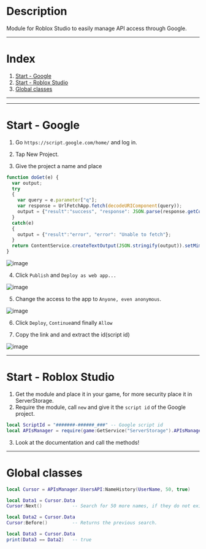 
# Description
Module for Roblox Studio to easily manage API access through Google.
_____
# Index
1. [Start - Google](https://github.com/SOTR654/Roblox_modules/tree/main/APIsManager#start---google)
2. [Start - Roblox Studio](https://github.com/SOTR654/Roblox_modules/tree/main/APIsManager#start---roblox-studio)
3. [Global classes](https://github.com/SOTR654/Roblox_modules/tree/main/APIsManager#start---roblox-studio)
______
______
# Start - Google
1. Go ```https://script.google.com/home/``` and log in.

2. Tap New Project.

3. Give the project a name and place
```javascript
function doGet(e) {
  var output;
  try
  {
    var query = e.parameter["q"];
    var response = UrlFetchApp.fetch(decodeURIComponent(query));
    output = {"result":"success", "response": JSON.parse(response.getContentText())};
  }
  catch(e)
  {
    output = {"result":"error", "error": "Unable to fetch"};
  }
  return ContentService.createTextOutput(JSON.stringify(output)).setMimeType(ContentService.MimeType.JSON);
}
```
  ![image](https://user-images.githubusercontent.com/45367427/192004926-05077730-c569-4f80-814a-69fe18df9478.png)

4. Click ```Publish``` and ```Deploy as web app...```

  ![image](https://user-images.githubusercontent.com/45367427/192004997-276ed8a5-dfa9-4ec7-9843-43bdca11c55a.png)

5. Change the access to the app to ```Anyone, even anonymous```.

 ![image](https://user-images.githubusercontent.com/45367427/192005307-37c0c828-302e-443e-b0ac-e1f563432ce0.png)

6. Click ```Deploy```, ```Continue```and finally ```Allow```

7. Copy the link and and extract the id(script id)

  ![image](https://user-images.githubusercontent.com/45367427/192006252-879f130e-0dc6-4812-88e1-cc452da60c5d.png)

___

# Start - Roblox Studio
1. Get the module and place it in your game, for more security place it in ServerStorage.
2. Require the module, call ```new``` and give it the ```script id``` of the Google project.
```lua
local ScriptId = "#######-######_###" -- Google script id
local APIsManager = require(game:GetService("ServerStorage").APIsManager).new(ScriptId)
```
3. Look at the documentation and call the methods!
___

# Global classes
```lua
local Cursor = APIsManager.UsersAPI:NameHistory(UserName, 50, true)

local Data1 = Cursor.Data
Cursor:Next()           -- Search for 50 more names, if they do not exist a warning will appear.

local Data2 = Cursor.Data
Cursor:Before()         -- Returns the previous search.

local Data3 = Cursor.Data
print(Data3 == Data2)   -- true
```



